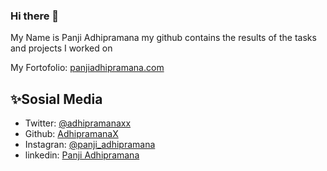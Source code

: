 ### Hi there 👋

My Name is Panji Adhipramana
my github contains the results of the tasks and projects I worked on

My Fortofolio: [panjiadhipramana.com](https://panjiadhipramana.com/)


## ✨Sosial Media

- Twitter: [@adhipramanaxx](https://twitter.com/adhipramanaxx)
- Github: [AdhipramanaX](https://github.com/adhipramanax)
- Instagran: [@panji_adhipramana](https://github.com/adhipramanax)
- linkedin: [Panji Adhipramana](https://www.linkedin.com/in/panji-adhipramana)
